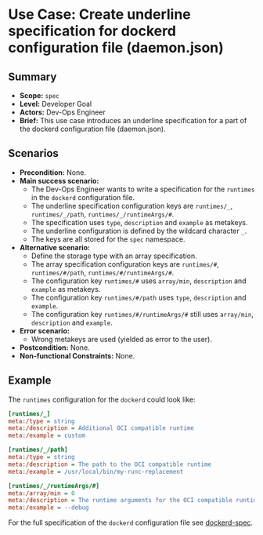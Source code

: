 # Use Case: Create underline specification for dockerd configuration file (daemon.json)

## Summary

- **Scope:** `spec`
- **Level:** Developer Goal
- **Actors:** Dev-Ops Engineer
- **Brief:** This use case introduces an underline specification for a part of the dockerd configuration file (daemon.json).

## Scenarios

- **Precondition:** None.
- **Main success scenario:**
  - The Dev-Ops Engineer wants to write a specification for the `runtimes` in the `dockerd` configuration file.
  - The underline specification configuration keys are `runtimes/_`, `runtimes/_/path`, `runtimes/_/runtimeArgs/#`.
  - The specification uses `type`, `description` and `example` as metakeys.
  - The underline configuration is defined by the wildcard character `_`.
  - The keys are all stored for the `spec` namespace.
- **Alternative scenario:**
  - Define the storage type with an array specification.
  - The array specification configuration keys are `runtimes/#`, `runtimes/#/path`, `runtimes/#/runtimeArgs/#`.
  - The configuration key `runtimes/#` uses `array/min`, `description` and `example` as metakeys.
  - The configuration key `runtimes/#/path` uses `type`, `description` and `example`.
  - The configuration key `runtimes/#/runtimeArgs/#` still uses `array/min`, `description` and `example`.
- **Error scenario:**
  - Wrong metakeys are used (yielded as error to the user).
- **Postcondition:** None.
- **Non-functional Constraints:** None.

## Example

The `runtimes` configuration for the `dockerd` could look like:

```ini
[runtimes/_]
meta:/type = string
meta:/description = Additional OCI compatible runtime
meta:/example = custom

[runtimes/_/path]
meta:/type = string
meta:/description = The path to the OCI compatible runtime
meta:/example = /usr/local/bin/my-runc-replacement

[runtimes/_/runtimeArgs/#]
meta:/array/min = 0
meta:/description = The runtime arguments for the OCI compatible runtime
meta:/example = --debug
```

For the full specification of the `dockerd` configuration file see [dockerd-spec](dockerd.spec).
